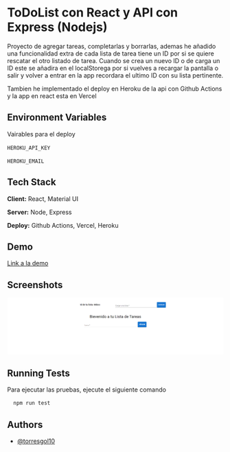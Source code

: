 
# ToDoList con React y API con Express (Nodejs)

Proyecto de agregar tareas, completarlas y borrarlas, ademas he añadido una funcionalidad extra de cada lista de tarea tiene un ID por si se quiere rescatar el otro listado de tarea. Cuando se crea un nuevo ID o de carga un ID este se añadira en el localStorega por si vuelves a recargar la pantalla o salir y volver a entrar en la app recordara el ultimo ID con su lista pertinente.

Tambien he implementado el deploy en Heroku de la api con Github Actions y la app en react esta en Vercel

## Environment Variables

Vairables para el deploy

`HEROKU_API_KEY`

`HEROKU_EMAIL`


## Tech Stack

**Client:** React, Material UI

**Server:** Node, Express

**Deploy:** Github Actions, Vercel, Heroku

## Demo

[Link a la demo](https://to-do-list-react-torresgol10.vercel.app/)


## Screenshots

![App Screenshot](https://github.com/torresgol10/ToDoList-React/raw/07d4c7b501fcc04d78d0426e726fedeb7e70ebc3/screenshot.png)


## Running Tests

Para ejecutar las pruebas, ejecute el siguiente comando

```bash
  npm run test
```


## Authors

- [@torresgol10](https://github.com/torresgol10)

